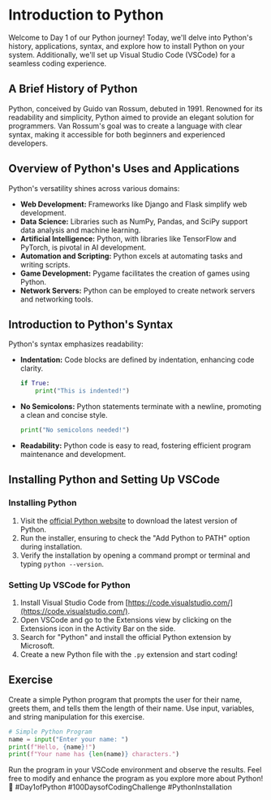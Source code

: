 # Introduction to Python

Welcome to Day 1 of our Python journey! Today, we'll delve into Python's history, applications, syntax, and explore how to install Python on your system. Additionally, we'll set up Visual Studio Code (VSCode) for a seamless coding experience.

## A Brief History of Python

Python, conceived by Guido van Rossum, debuted in 1991. Renowned for its readability and simplicity, Python aimed to provide an elegant solution for programmers. Van Rossum's goal was to create a language with clear syntax, making it accessible for both beginners and experienced developers.

## Overview of Python's Uses and Applications

Python's versatility shines across various domains:

- **Web Development:** Frameworks like Django and Flask simplify web development.
- **Data Science:** Libraries such as NumPy, Pandas, and SciPy support data analysis and machine learning.
- **Artificial Intelligence:** Python, with libraries like TensorFlow and PyTorch, is pivotal in AI development.
- **Automation and Scripting:** Python excels at automating tasks and writing scripts.
- **Game Development:** Pygame facilitates the creation of games using Python.
- **Network Servers:** Python can be employed to create network servers and networking tools.

## Introduction to Python's Syntax

Python's syntax emphasizes readability:

- **Indentation:** Code blocks are defined by indentation, enhancing code clarity.

  ```python
  if True:
      print("This is indented!")
  ```

- **No Semicolons:** Python statements terminate with a newline, promoting a clean and concise style.

  ```python
  print("No semicolons needed!")
  ```

- **Readability:** Python code is easy to read, fostering efficient program maintenance and development.

## Installing Python and Setting Up VSCode

### Installing Python

1. Visit the [official Python website](https://www.python.org/downloads/) to download the latest version of Python.
2. Run the installer, ensuring to check the "Add Python to PATH" option during installation.
3. Verify the installation by opening a command prompt or terminal and typing `python --version`.

### Setting Up VSCode for Python

1. Install Visual Studio Code from [https://code.visualstudio.com/](https://code.visualstudio.com/).
2. Open VSCode and go to the Extensions view by clicking on the Extensions icon in the Activity Bar on the side.
3. Search for "Python" and install the official Python extension by Microsoft.
4. Create a new Python file with the `.py` extension and start coding!

## Exercise

Create a simple Python program that prompts the user for their name, greets them, and tells them the length of their name. Use input, variables, and string manipulation for this exercise.

```python
# Simple Python Program
name = input("Enter your name: ")
print(f"Hello, {name}!")
print(f"Your name has {len(name)} characters.")
```

Run the program in your VSCode environment and observe the results. Feel free to modify and enhance the program as you explore more about Python! 🚀 #Day1ofPython #100DaysofCodingChallenge #PythonInstallation
